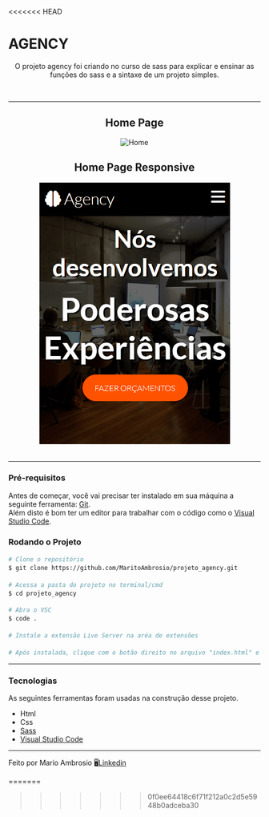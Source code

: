 <<<<<<< HEAD
# AGENCY

<p align="center">O projeto agency foi criando no curso de sass para explicar e ensinar as funções do sass e a sintaxe de um projeto simples.</p>

<br>
<hr>

<div align="center">
<h2>Home Page</h2>
<img alt="Home" title="Home" src="img/Readme_Agency.gif"/>
<h2>Home Page Responsive</h2>
<img alt="Home" title="Home" src="img/Readme_Agency_Responsive.gif"/>
</div>

<br>
<hr>

### Pré-requisitos

<p>Antes de começar, você vai precisar ter instalado em sua máquina a seguinte ferramenta: <a href="https://git-scm.com/downloads">Git</a>. <br> Além disto é bom ter um editor para trabalhar com o código como o <a href="https://code.visualstudio.com/">Visual Studio Code</a>.</p>

### Rodando o Projeto
```bash
# Clone o repositório
$ git clone https://github.com/MaritoAmbrosio/projeto_agency.git

# Acessa a pasta do projeto no terminal/cmd
$ cd projeto_agency

# Abra o VSC
$ code .

# Instale a extensão Live Server na aréa de extensões

# Após instalada, clique com o botão direito no arquivo "index.html" e escolha a opção "Open with Live Server"
```
<hr>

### Tecnologias
<p>As seguintes ferramentas foram usadas na construção desse projeto.</p>

<ul>
  <li> Html</a> </li>
  <li> Css </li>
  <li> <a href="https://sass-lang.com/">Sass</a> </li>
  <li> <a href="https://code.visualstudio.com/">Visual Studio Code </a> </li>
</ul>

<hr>
<p>Feito por Mario Ambrosio 🖥️<a href="https://www.linkedin.com/in/mario-ambrosio-406353203">Linkedin</a> </p>




=======
>>>>>>> 0f0ee64418c6f71f212a0c2d5e5948b0adceba30

